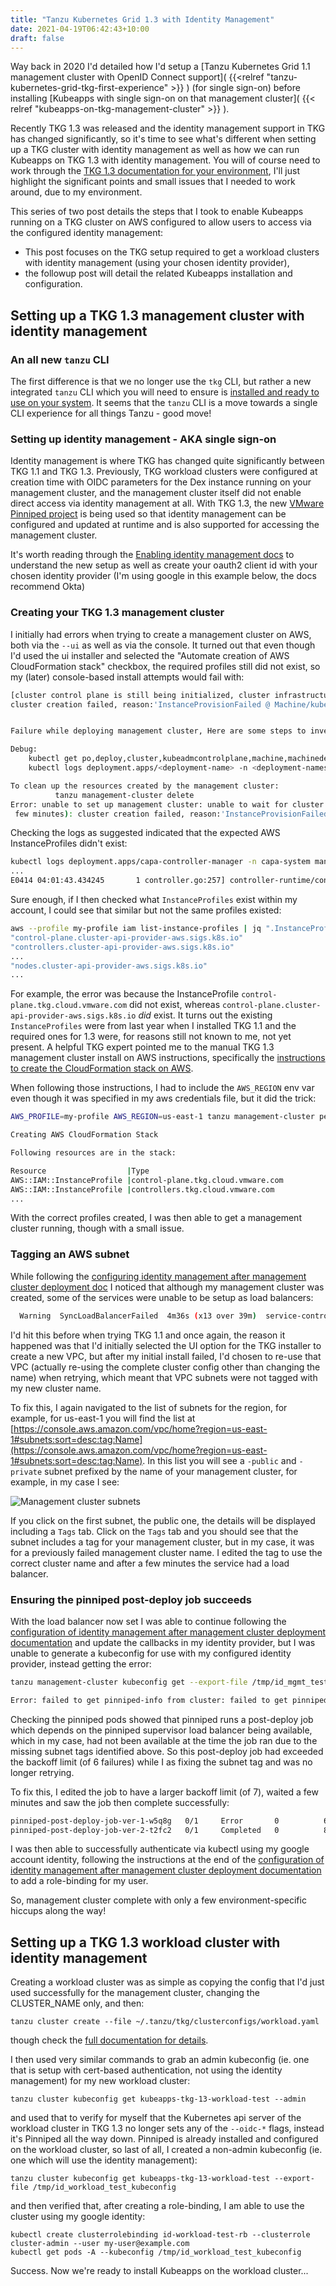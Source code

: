 ```yaml
---
title: "Tanzu Kubernetes Grid 1.3 with Identity Management"
date: 2021-04-19T06:42:43+10:00
draft: false
---
```


Way back in 2020 I'd detailed how I'd setup a [Tanzu Kubernetes Grid 1.1 management cluster with OpenID Connect support]( {{<relref "tanzu-kubernetes-grid-tkg-first-experience" >}} ) (for single sign-on) before installing [Kubeapps with single sign-on on that management cluster]( {{< relref "kubeapps-on-tkg-management-cluster" >}} ).

Recently TKG 1.3 was released and the identity management support in TKG has changed significantly, so it's time to see what's different when setting up a TKG cluster with identity management as well as how we can run Kubeapps on TKG 1.3 with identity management. You will of course need to work through the [TKG 1.3 documentation for your environment](https://docs.vmware.com/en/VMware-Tanzu-Kubernetes-Grid/1.3/vmware-tanzu-kubernetes-grid-13/GUID-index.html), I'll just highlight the significant points and small issues that I needed to work around, due to my environment.

This series of two post details the steps that I took to enable Kubeapps running on a TKG
cluster on AWS configured to allow users to access via the configured identity management:

* This post focuses on the TKG setup required to get a workload clusters with identity management (using your chosen identity provider),
* the followup post will detail the related Kubeapps installation and configuration.

## Setting up a TKG 1.3 management cluster with identity management

### An all new `tanzu` CLI

The first difference is that we no longer use the `tkg` CLI, but rather a new integrated `tanzu` CLI which you will need to ensure is [installed and ready to use on your system](https://docs.vmware.com/en/VMware-Tanzu-Kubernetes-Grid/1.3/vmware-tanzu-kubernetes-grid-13/GUID-install-cli.html). It seems that the `tanzu` CLI is a move towards a single CLI experience for all things Tanzu - good move!

### Setting up identity management - AKA single sign-on

Identity management is where TKG has changed quite significantly between TKG 1.1 and TKG 1.3. Previously, TKG workload clusters were configured at creation time with OIDC parameters for the Dex instance running on your management cluster, and the management cluster itself did not enable direct access via identity management at all. With TKG 1.3, the new [VMware Pinniped project](https://pinniped.dev) is being used so that identity management can be configured and updated at runtime and is also supported for accessing the management cluster.

It's worth reading through the [Enabling identity management docs](https://docs.vmware.com/en/VMware-Tanzu-Kubernetes-Grid/1.3/vmware-tanzu-kubernetes-grid-13/GUID-mgmt-clusters-enabling-id-mgmt.html) to understand the new setup as well as create your oauth2 client id with your chosen identity provider (I'm using google in this example below, the docs recommend Okta)

### Creating your TKG 1.3 management cluster

I initially had errors when trying to create a management cluster on AWS, both via the `--ui` as well as via the console. It turned out that even though I'd used the ui installer and selected the "Automate creation of AWS CloudFormation stack" checkbox, the required profiles still did not exist, so my (later) console-based install attempts would fail with:

```bash
[cluster control plane is still being initialized, cluster infrastructure is still being provisioned], retrying
cluster creation failed, reason:'InstanceProvisionFailed @ Machine/kubeapps-tkg-13-2-test-control-plane-x2sw2', message:'1 of 2 completed'


Failure while deploying management cluster, Here are some steps to investigate the cause:

Debug:
    kubectl get po,deploy,cluster,kubeadmcontrolplane,machine,machinedeployment -A --kubeconfig /home/michael/.kube-tkg/tmp/config_RaAxrTtO
    kubectl logs deployment.apps/<deployment-name> -n <deployment-namespace> manager --kubeconfig /home/michael/.kube-tkg/tmp/config_RaAxrTtO

To clean up the resources created by the management cluster:
          tanzu management-cluster delete
Error: unable to set up management cluster: unable to wait for cluster and get the cluster kubeconfig: error waiting for cluster to be provisioned (this may take a
 few minutes): cluster creation failed, reason:'InstanceProvisionFailed @ Machine/kubeapps-tkg-13-2-test-control-plane-x2sw2', message:'1 of 2 completed'
```

Checking the logs as suggested indicated that the expected AWS InstanceProfiles didn't exist:

```bash
kubectl logs deployment.apps/capa-controller-manager -n capa-system manager --kubeconfig /home/michael/.kube-tkg/tmp/config_RaAxrTtO
...
E0414 04:01:43.434245       1 controller.go:257] controller-runtime/controller "msg"="Reconciler error" "error"="failed to create AWSMachine instance: failed to run instance: InvalidParameterValue: Value (control-plane.tkg.cloud.vmware.com) for parameter iamInstanceProfile.name is invalid. Invalid IAM Instance Profile name\n\tstatus code: 400, request id: ff25f867-8d16-49ef-bb9e-cc745ecd3b0c" "controller"="awsmachine" "name"="kubeapps-tkg-13-2-test-control-plane-drhmh" "namespace"="tkg-system"
```

Sure enough, if I then checked what `InstanceProfiles` exist within my account, I could see that similar but not the same profiles existed:

```bash
aws --profile my-profile iam list-instance-profiles | jq ".InstanceProfiles[] | .InstanceProfileName"
"control-plane.cluster-api-provider-aws.sigs.k8s.io"
"controllers.cluster-api-provider-aws.sigs.k8s.io"
...
"nodes.cluster-api-provider-aws.sigs.k8s.io"
...
```

For example, the error was because the InstanceProfile `control-plane.tkg.cloud.vmware.com` did not exist, whereas `control-plane.cluster-api-provider-aws.sigs.k8s.io` *did* exist. It turns out the existing `InstanceProfiles` were from last year when I installed TKG 1.1 and the required ones for 1.3 were, for reasons still not known to me, not yet present. A helpful TKG expert pointed me to the manual TKG 1.3 management cluster install on AWS instructions, specifically the [instructions to create the CloudFormation stack on AWS](https://docs.vmware.com/en/VMware-Tanzu-Kubernetes-Grid/1.3/vmware-tanzu-kubernetes-grid-13/GUID-mgmt-clusters-config-aws.html#create-an-aws-cloudformation-stack-1).

When following those instructions, I had to include the `AWS_REGION` env var even though it was specified in my aws credentials file, but it did the trick:

```bash
AWS_PROFILE=my-profile AWS_REGION=us-east-1 tanzu management-cluster permissions aws set

Creating AWS CloudFormation Stack

Following resources are in the stack:

Resource                  |Type                                                                |Status
AWS::IAM::InstanceProfile |control-plane.tkg.cloud.vmware.com                                  |CREATE_COMPLETE
AWS::IAM::InstanceProfile |controllers.tkg.cloud.vmware.com                                    |CREATE_COMPLETE
...
```

With the correct profiles created, I was then able to get a management cluster running, though with a small issue.

### Tagging an AWS subnet

While following the [configuring identity management after management cluster deployment doc](https://docs.vmware.com/en/VMware-Tanzu-Kubernetes-Grid/1.3/vmware-tanzu-kubernetes-grid-13/GUID-mgmt-clusters-configure-id-mgmt.html) I noticed that although my management cluster was created, some of the services were unable to be setup as load balancers:

```bash
  Warning  SyncLoadBalancerFailed  4m36s (x13 over 39m)  service-controller  Error syncing load balancer: failed to ensure load balancer: could not find any suitable subnets for creating the ELB
```

I'd hit this before when trying TKG 1.1 and once again, the reason it happened was that I'd initially selected the UI option for the TKG installer to create a new VPC, but after my initial install failed, I'd chosen to re-use that VPC (actually re-using the complete cluster config other than changing the name) when retrying, which meant that VPC subnets were not tagged with my new cluster name.

To fix this, I again navigated to the list of subnets for the region, for example, for us-east-1 you will find the list at [https://console.aws.amazon.com/vpc/home?region=us-east-1#subnets:sort=desc:tag:Name](https://console.aws.amazon.com/vpc/home?region=us-east-1#subnets:sort=desc:tag:Name). In this list you will see a `-public` and `-private` subnet prefixed by the name of your management cluster, for example, in my case I see:

![Management cluster subnets](/img/kubeapps-on-tkg-management-cluster/tkg-management-subnets.png)

If you click on the first subnet, the public one, the details will be displayed including a `Tags` tab. Click on the `Tags` tab and you should see that the subnet includes a tag for your management cluster, but in my case, it was for a previously failed management cluster name. I edited the tag to use the correct cluster name and after a few minutes the service had a load balancer.

### Ensuring the pinniped post-deploy job succeeds

With the load balancer now set I was able to continue following the [configuration of identity management after management cluster deployment documentation](https://docs.vmware.com/en/VMware-Tanzu-Kubernetes-Grid/1.3/vmware-tanzu-kubernetes-grid-13/GUID-mgmt-clusters-configure-id-mgmt.html) and update the callbacks in my identity provider, but I was unable to generate a kubeconfig for use with my configured identity provider, instead getting the error:

```bash
tanzu management-cluster kubeconfig get --export-file /tmp/id_mgmt_test_kubeconfig

Error: failed to get pinniped-info from cluster: failed to get pinniped-info from the cluster
```

Checking the pinniped pods showed that pinniped runs a post-deploy job which depends on the pinniped supervisor load balancer being available, which in my case, had not been available at the time the job ran due to the missing subnet tags identified above. So this post-deploy job had exceeded the backoff limit (of 6 failures) while I as fixing the subnet tag and was no longer retrying.

To fix this, I edited the job to have a larger backoff limit (of 7), waited a few minutes and saw the job then complete successfully:

```bash
pinniped-post-deploy-job-ver-1-w5q8g   0/1     Error       0          66m
pinniped-post-deploy-job-ver-2-t2fc2   0/1     Completed   0          86s
```

I was then able to successfully authenticate via kubectl using my google account identity, following the instructions at the end of the [configuration of identity management after management cluster deployment documentation](https://docs.vmware.com/en/VMware-Tanzu-Kubernetes-Grid/1.3/vmware-tanzu-kubernetes-grid-13/GUID-mgmt-clusters-configure-id-mgmt.html) to add a role-binding for my user.

So, management cluster complete with only a few environment-specific hiccups along the way!

## Setting up a TKG 1.3 workload cluster with identity management

Creating a workload cluster was as simple as copying the config that I'd just used successfully for the management cluster, changing the CLUSTER_NAME only, and then:

```
tanzu cluster create --file ~/.tanzu/tkg/clusterconfigs/workload.yaml
```

though check the [full documentation for details](https://docs.vmware.com/en/VMware-Tanzu-Kubernetes-Grid/1.3/vmware-tanzu-kubernetes-grid-13/GUID-tanzu-k8s-clusters-deploy.html).

I then used very similar commands to grab an admin kubeconfig (ie. one that is setup with cert-based authentication, not using the identity management) for my new workload cluster:

```
tanzu cluster kubeconfig get kubeapps-tkg-13-workload-test --admin
```

and used that to verify for myself that the Kubernetes api server of the workload cluster in TKG 1.3 no longer sets any of the `--oidc-*` flags, instead it's Pinniped all the way down. Pinniped is already installed and configured on the workload cluster, so last of all, I created a non-admin kubeconfig (ie. one which will use the identity management):

```
tanzu cluster kubeconfig get kubeapps-tkg-13-workload-test --export-file /tmp/id_workload_test_kubeconfig
```

and then verified that, after creating a role-binding, I am able to use the cluster using my google identity:

```
kubectl create clusterrolebinding id-workload-test-rb --clusterrole cluster-admin --user my-user@example.com
kubectl get pods -A --kubeconfig /tmp/id_workload_test_kubeconfig
```

Success. Now we're ready to install Kubeapps on the workload cluster...
